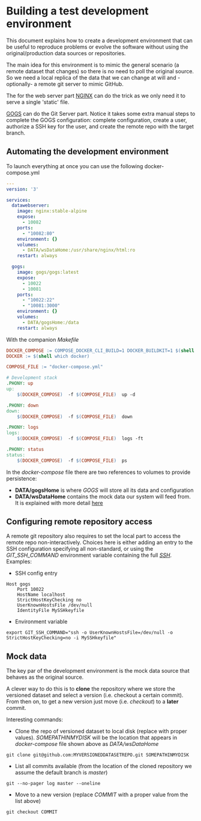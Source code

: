 # Building a test development environment

This document explains how to create a development environment that can be useful to reproduce problems or evolve 
the software without using the original/production data sources or repositories.  

The main idea for this environment is to mimic the general scenario (a remote dataset that changes) 
so there is no need to poll the original source. So we need a local replica of the data that we can 
change at will and -optionally- a remote git server to mimic GitHub.  

The for the web server part [NGINX](https://www.nginx.com/) can do the trick as we only need it 
to serve a single 'static' file.

[GOGS](https://gogs.io/) can do the Git Server part. Notice it takes some extra manual steps to 
complete the GOGS configuration: complete configuration, create a user, authorize a SSH key for the user, and 
create the remote repo with the target branch. 

## Automating the development environment

To launch everything at once you can use the following docker-compose.yml
~~~yaml
---
version: '3'

services:
  datawebserver:
    image: nginx:stable-alpine
    expose:
      - 10082
    ports:
      - "10082:80"
    environment: {}
    volumes:
      - DATA/wsDataHome:/usr/share/nginx/html:ro
    restart: always

  gogs:
    image: gogs/gogs:latest
    expose:
      - 10022
      - 10081
    ports:
      - "10022:22"
      - "10081:3000"
    environment: {}
    volumes:
      - DATA/gogsHome:/data
    restart: always
~~~

With the companion _Makefile_
~~~makefile
DOCKER_COMPOSE := COMPOSE_DOCKER_CLI_BUILD=1 DOCKER_BUILDKIT=1 $(shell which docker-compose)
DOCKER := $(shell which docker)

COMPOSE_FILE := "docker-compose.yml"

# Development stack
.PHONY: up
up:
	$(DOCKER_COMPOSE)  -f $(COMPOSE_FILE)  up -d

.PHONY: down
down:
	$(DOCKER_COMPOSE)  -f $(COMPOSE_FILE)  down

.PHONY: logs
logs:
	$(DOCKER_COMPOSE)  -f $(COMPOSE_FILE)  logs -ft

.PHONY: status
status:
	$(DOCKER_COMPOSE)  -f $(COMPOSE_FILE)  ps
~~~

In the _docker-compose_ file there are two references to volumes to provide persistence:
* **DATA/gogsHome** is where _GOGS_ will store all its data and configuration
* **DATA/wsDataHome** contains the mock data our system will feed from. It is explained with more detail [here](#mock-data)

## Configuring remote repository access
A remote git repository also requires to set the local part to access the remote repo non-interactively. Choices here
is either adding an entry to the SSH configuration specifying all non-standard, or using the _GIT_SSH_COMMAND_
environment variable containing the full [_SSH_](https://linux.die.net/man/1/ssh). Examples:

* SSH config entry
~~~text
Host gogs
    Port 10022
    HostName localhost
    StrictHostKeyChecking no
    UserKnownHostsFile /dev/null
    IdentityFile MySSHkeyfile
~~~
* Environment variable
~~~shell
export GIT_SSH_COMMAND="ssh -o UserKnownHostsFile=/dev/null -o StrictHostKeyChecking=no -i MySSHkeyfile"
~~~


## Mock data
The key par of the development environment is the mock data source that behaves as the original source.

A clever way to do this is to **clone** the repository where we store the versioned dataset and select 
a version (i.e. checkout a certain commit). From then on, to get a new version just move (i.e. _checkout_)
to a **later** commit.


Interesting commands:
* Clone the repo of versioned dataset to local disk (replace with proper values). _SOMEPATHINMYDISK_
will be the location that appears in _docker-compose_ file shown above as _DATA/wsDataHome_
~~~shell
git clone git@github.com:MYVERSIONEDDATASETREPO.git SOMEPATHINMYDISK 
~~~ 
* List all commits available (from the location of the cloned repository we assume the default branch is _master_) 
~~~shell
git --no-pager log master --oneline
~~~
* Move to a new version (replace _COMMIT_ with a proper value from the list above)
~~~shell
git checkout COMMIT
~~~
